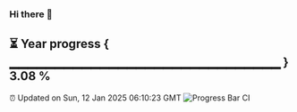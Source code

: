 ### Hi there 👋
⏳ Year progress { ▁▁▁▁▁▁▁▁▁▁▁▁▁▁▁▁▁▁▁▁▁▁▁▁▁▁▁▁▁▁ } 3.08 %
---
⏰ Updated on Sun, 12 Jan 2025 06:10:23 GMT
![Progress Bar CI](https://github.com/Moyi321/Moyi321/workflows/Progress%20Bar%20CI/badge.svg)
